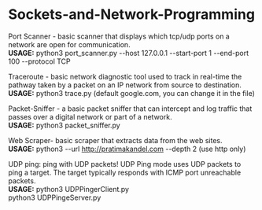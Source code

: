 # Sockets-and-Network-Programming

Port Scanner - basic scanner that displays which tcp/udp ports on a network are open for communication. 
<br>
<b>USAGE:</b> python3 port_scanner.py --host 127.0.0.1 --start-port 1 --end-port 100 --protocol TCP

Traceroute - basic network diagnostic tool used to track in real-time the pathway taken by a packet on an IP network from source to destination. 
<br>
<b>USAGE:</b> python3 trace.py (default google.com, you can change it in the file)

Packet-Sniffer - a basic packet sniffer that can intercept and log traffic that passes over a digital network or part of a network.
<br>
<b>USAGE:</b> python3 packet_sniffer.py

Web Scraper- basic scraper that extracts data from the web sites. 
<br>
<b>USAGE:</b> python3 --url http://pratimakandel.com --depth 2 (use http only)

UDP ping: ping with UDP packets! UDP Ping mode uses UDP packets to ping a target. The target typically responds with ICMP port unreachable packets. 
<br>
<b>USAGE:</b> python3 UDPPingerClient.py
<br>
       python3 UDPPingeServer.py
       


